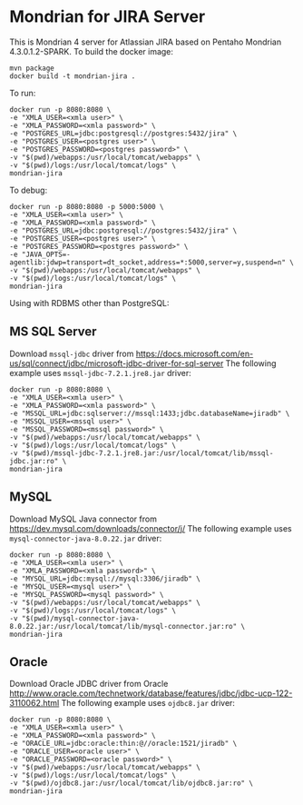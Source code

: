 # Mondrian for JIRA Server

This is Mondrian 4 server for Atlassian JIRA based on Pentaho Mondrian 4.3.0.1.2-SPARK.
To build the docker image:

```
mvn package
docker build -t mondrian-jira .
```

To run:

```
docker run -p 8080:8080 \
-e "XMLA_USER=<xmla user>" \
-e "XMLA_PASSWORD=<xmla password>" \
-e "POSTGRES_URL=jdbc:postgresql://postgres:5432/jira" \
-e "POSTGRES_USER=<postgres user>" \
-e "POSTGRES_PASSWORD=<postgres password>" \
-v "$(pwd)/webapps:/usr/local/tomcat/webapps" \
-v "$(pwd)/logs:/usr/local/tomcat/logs" \
mondrian-jira
```

To debug:

```
docker run -p 8080:8080 -p 5000:5000 \
-e "XMLA_USER=<xmla user>" \
-e "XMLA_PASSWORD=<xmla password>" \
-e "POSTGRES_URL=jdbc:postgresql://postgres:5432/jira" \
-e "POSTGRES_USER=<postgres user>" \
-e "POSTGRES_PASSWORD=<postgres password>" \
-e "JAVA_OPTS=-agentlib:jdwp=transport=dt_socket,address=*:5000,server=y,suspend=n" \
-v "$(pwd)/webapps:/usr/local/tomcat/webapps" \
-v "$(pwd)/logs:/usr/local/tomcat/logs" \
mondrian-jira
```

Using with RDBMS other than PostgreSQL:

## MS SQL Server

Download `mssql-jdbc` driver from
https://docs.microsoft.com/en-us/sql/connect/jdbc/microsoft-jdbc-driver-for-sql-server
The following example uses `mssql-jdbc-7.2.1.jre8.jar` driver:

```
docker run -p 8080:8080 \
-e "XMLA_USER=<xmla user>" \
-e "XMLA_PASSWORD=<xmla password>" \
-e "MSSQL_URL=jdbc:sqlserver://mssql:1433;jdbc.databaseName=jiradb" \
-e "MSSQL_USER=<mssql user>" \
-e "MSSQL_PASSWORD=<mssql password>" \
-v "$(pwd)/webapps:/usr/local/tomcat/webapps" \
-v "$(pwd)/logs:/usr/local/tomcat/logs" \
-v "$(pwd)/mssql-jdbc-7.2.1.jre8.jar:/usr/local/tomcat/lib/mssql-jdbc.jar:ro" \
mondrian-jira
```

## MySQL

Download MySQL Java connector from https://dev.mysql.com/downloads/connector/j/
The following example uses `mysql-connector-java-8.0.22.jar` driver:

```
docker run -p 8080:8080 \
-e "XMLA_USER=<xmla user>" \
-e "XMLA_PASSWORD=<xmla password>" \
-e "MYSQL_URL=jdbc:mysql://mysql:3306/jiradb" \
-e "MYSQL_USER=<mysql user>" \
-e "MYSQL_PASSWORD=<mysql password>" \
-v "$(pwd)/webapps:/usr/local/tomcat/webapps" \
-v "$(pwd)/logs:/usr/local/tomcat/logs" \
-v "$(pwd)/mysql-connector-java-8.0.22.jar:/usr/local/tomcat/lib/mysql-connector.jar:ro" \
mondrian-jira
```

## Oracle

Download Oracle JDBC driver from Oracle http://www.oracle.com/technetwork/database/features/jdbc/jdbc-ucp-122-3110062.html
The following example uses `ojdbc8.jar` driver:

```
docker run -p 8080:8080 \
-e "XMLA_USER=<xmla user>" \
-e "XMLA_PASSWORD=<xmla password>" \
-e "ORACLE_URL=jdbc:oracle:thin:@//oracle:1521/jiradb" \
-e "ORACLE_USER=<oracle user>" \
-e "ORACLE_PASSWORD=<oracle password>" \
-v "$(pwd)/webapps:/usr/local/tomcat/webapps" \
-v "$(pwd)/logs:/usr/local/tomcat/logs" \
-v "$(pwd)/ojdbc8.jar:/usr/local/tomcat/lib/ojdbc8.jar:ro" \
mondrian-jira
```

